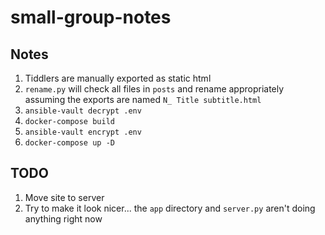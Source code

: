 # small-group-notes

## Notes 

1. Tiddlers are manually exported as static html
2. `rename.py` will check all files in `posts` and rename appropriately assuming the exports are named `N_ Title subtitle.html`
3. `ansible-vault decrypt .env`
4. `docker-compose build`
5. `ansible-vault encrypt .env`
6. `docker-compose up -D`

## TODO

1. Move site to server
2. Try to make it look nicer... the `app` directory and `server.py` aren't doing anything right now

